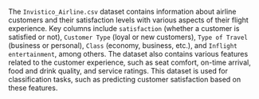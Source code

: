 The `Invistico_Airline.csv` dataset contains information about airline customers and their satisfaction levels with various aspects of their flight experience. Key columns include `satisfaction` (whether a customer is satisfied or not), `Customer Type` (loyal or new customers), `Type of Travel` (business or personal), `Class` (economy, business, etc.), and `Inflight entertainment`, among others. The dataset also contains various features related to the customer experience, such as seat comfort, on-time arrival, food and drink quality, and service ratings. This dataset is used for classification tasks, such as predicting customer satisfaction based on these features.
